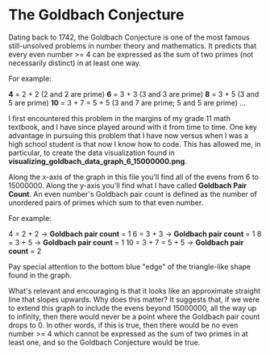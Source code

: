 # The Goldbach Conjecture

Dating back to 1742, the Goldbach Conjecture is one of the most famous still-unsolved problems in number theory and mathematics. It predicts that every even number >= 4 can be expressed as the sum of two primes (not necessarily distinct) in at least one way.

For example:

**4** = 2 + 2                 (2 and 2 are prime)
**6** = 3 + 3                 (3 and 3 are prime)
**8** = 3 + 5                 (3 and 5 are prime)
**10** = 3 + 7 = 5 + 5        (3 and 7 are prime; 5 and 5 are prime)
...

I first encountered this problem in the margins of my grade 11 math textbook, and I have since played around with it from time to time. One key advantage in pursuing this problem that I have now versus when I was a high school student is that now I know how to code. This has allowed me, in particular, to create the data visualization found in **visualizing_goldbach_data_graph_6_15000000.png**.

Along the x-axis of the graph in this file you'll find all of the evens from 6 to 15000000. Along the y-axis you'll find what I have called **Goldbach Pair Count**. An even number's Goldbach pair count is defined as the number of unordered pairs of primes which sum to that even number.

For example:

4 = 2 + 2                 ->      **Goldbach pair count** = 1
6 = 3 + 3                 ->      **Goldbach pair count** = 1
8 = 3 + 5                 ->      **Goldbach pair count** = 1
10 = 3 + 7 = 5 + 5        ->      **Goldbach pair count** = 2

Pay special attention to the bottom blue "edge" of the triangle-like shape found in the graph. 

What's relevant and encouraging is that it looks like an approximate straight line that slopes upwards. Why does this matter? It suggests that, if we were to extend this graph to include the evens beyond 15000000, all the way up to infinity, then there would never be a point where the Goldbach pair count drops to 0. In other words, if this is true, then there would be no even number >= 4 which cannot be expressed as the sum of two primes in at least one, and so the Goldbach Conjecture would be true.
